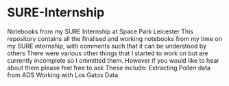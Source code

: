 # SURE-Internship
Notebooks from my SURE Internship at Space Park Leicester 
This repository contains all the finalised and working notebooks from my time on my SURE internship, with comments such that it can be understood by others
There were various other things that I started to work on but are currently incomplete so I ommitted them. However if you would like to hear about them please feel free to ask 
These include:
Extracting Pollen data from ADS
Working with Los Gatos Data
